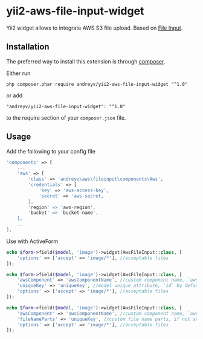 # yii2-aws-file-input-widget
Yii2 widget allows to integrate AWS S3 file upload. Based on [File Input](https://github.com/kartik-v/bootstrap-fileinput).

## Installation

The preferred way to install this extension is through [composer](http://getcomposer.org/download/).

Either run

```
php composer.phar require andreyv/yii2-aws-file-input-widget "^1.0"
```

or add

```
"andreyv/yii2-aws-file-input-widget": "^1.0"
```

to the require section of your `composer.json` file.

## Usage

Add the following to your config file

```php
'components' => [
    ...
    'aws' => [
        'class' => 'andreyv\aws\fileinput\components\Aws',
        'credentials' => [
            'key' => 'aws-access-key',
            'secret' => 'aws-secret,
        ],
        'region' => 'aws-region',
        'bucket' => 'bucket-name',
    ],
    ...
],

```

Use with ActiveForm

```php
echo $form->field($model, 'image')->widget(AwsFileInput::class, [
    'options' => ['accept' => 'image/*'], //acceptable files
]);
```

```php
echo $form->field($model, 'image')->widget(AwsFileInput::class, [
    'awsComponent' => 'awsComponentName', //custom component name, `aws` by default
    'uniqueKey' => 'uniqueKey', //model unique attribute, `id` by default
    'options' => ['accept' => 'image/*'], //acceptable files
]);
```

```php
echo $form->field($model, 'image')->widget(AwsFileInput::class, [
    'awsComponent' => 'awsComponentName', //custom component name, `aws` by default
    'fileNameParts' => 'uniqueKey', //custom file name parts, if not set `uniqueKey` will be used
    'options' => ['accept' => 'image/*'], //acceptable files
]);
```

